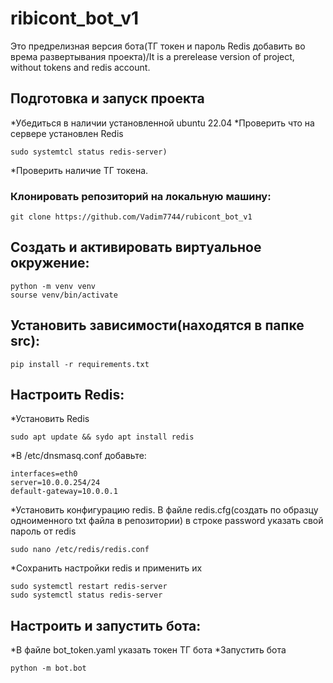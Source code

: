 # ribicont_bot_v1
Это предрелизная версия бота(ТГ токен и пароль Redis добавить во врема развертывания проекта)/It is a prerelease version of project, without tokens and redis account. 
## Подготовка и запуск проекта
*Убедиться в наличии установленной ubuntu 22.04
*Проверить что на сервере установлен Redis
```
sudo systemtcl status redis-server)
```
*Проверить наличие ТГ токена.
### Клонировать репозиторий на локальную машину:
```
git clone https://github.com/Vadim7744/rubicont_bot_v1
```
## Создать и активировать виртуальное окружение:
```
python -m venv venv
sourse venv/bin/activate 
```
## Установить зависимости(находятся в папке src):
```
pip install -r requirements.txt 
```
## Настроить Redis:
*Установить Redis
```
sudo apt update && sydo apt install redis
```
*В /etc/dnsmasq.conf добавьте:
```
interfaces=eth0
server=10.0.0.254/24
default-gateway=10.0.0.1
```
*Установить конфигурацию redis. В файле redis.cfg(создать по образцу одноименного txt файла в репозитории) в строке password указать свой пароль от redis
```
sudo nano /etc/redis/redis.conf
```
*Сохранить настройки redis и применить их
```
sudo systemctl restart redis-server
sudo systemctl status redis-server
```
## Настроить и запустить бота:
*В файле bot_token.yaml указать токен ТГ бота
*Запустить бота 
```
python -m bot.bot
```
